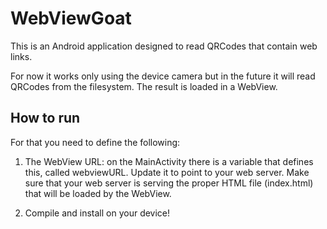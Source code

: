 WebViewGoat
===========

This is an Android application designed to read QRCodes that contain web links.

For now it works only using the device camera but in the future it will read
QRCodes from the filesystem. The result is loaded in a WebView.

## How to run

For that you need to define the following:

1. The WebView URL: on the MainActivity there is a variable that defines this,
   called webviewURL. Update it to point to your web server. Make sure that
   your web server is serving the proper HTML file (index.html) that will be
   loaded by the WebView.

2. Compile and install on your device!

